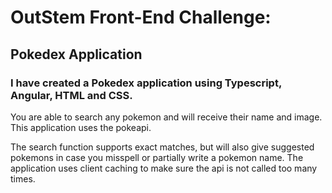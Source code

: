 # OutStem Front-End Challenge:
## Pokedex Application

### I have created a Pokedex application using Typescript, Angular, HTML and CSS.

You are able to search any pokemon and will receive their name and image. This application uses the pokeapi.

The search function supports exact matches, but will also give suggested pokemons in case you misspell or partially write a pokemon name. The application uses client caching to make sure the api is not called too many times.
